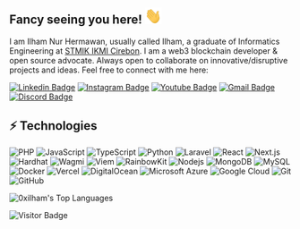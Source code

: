 ## Fancy seeing you here! <img src="https://raw.githubusercontent.com/0xilham/0xilham/main/wave.gif" width="30">

I am Ilham Nur Hermawan, usually called Ilham, a graduate of Informatics Engineering at [STMIK IKMI Cirebon](https://ikmi.ac.id/). I am a web3 blockchain developer & open source advocate. Always open to collaborate on innovative/disruptive projects and ideas. Feel free to connect with me here:

[![Linkedin Badge](https://img.shields.io/badge/-IlhamNurHermawan-blue?style=flat-square&logo=Linkedin&logoColor=white&link=https://www.linkedin.com/in/ilham-nur-hermawan/)](https://www.linkedin.com/in/ilham-nur-hermawan/)
[![Instagram Badge](https://img.shields.io/badge/-hamhrmwn-purple?style=flat-square&logo=instagram&logoColor=white&link=https://instagram.com/hamhrmwn)](https://instagram.com/hamhrmwn)
[![Youtube Badge](https://img.shields.io/badge/-IlhamBlockchain-darkred?style=flat-square&logo=youtube&logoColor=white&link=https://www.youtube.com/@ilhamblockchain)](https://www.youtube.com/@ilhamblockchain)
[![Gmail Badge](https://img.shields.io/badge/-hamhrmwn@gmail.com-c14438?style=flat-square&logo=Gmail&logoColor=white&link=mailto:hamhrmwn@gmail.com)](mailto:hamhrmwn@gmail.com)
[![Discord Badge](https://img.shields.io/badge/-NekoCrypt-5865F2?style=flat-square&logo=discord&logoColor=white&link=https://discord.com/users/356814179925098518)](https://discord.com/users/356814179925098518)


## ⚡ Technologies

![PHP](https://img.shields.io/badge/PHP-777BB4?style=flat&logo=php&logoColor=white)
![JavaScript](https://img.shields.io/badge/JavaScript-F7DF1E?style=flat&logo=javascript&logoColor=black)
![TypeScript](https://img.shields.io/badge/TypeScript-3178C6?style=flat&logo=typescript&logoColor=white)
![Python](https://img.shields.io/badge/Python-3776AB?style=flat&logo=python&logoColor=white)
![Laravel](https://img.shields.io/badge/Laravel-FF2D20?style=flat&logo=laravel&logoColor=white)
![React](https://img.shields.io/badge/-React-black?style=flat-square&logo=react)
![Next.js](https://img.shields.io/badge/-Next.js-000000?style=flat-square&logo=nextdotjs)
![Hardhat](https://img.shields.io/badge/-Hardhat-F4C430?style=flat-square&logo=ethereum)
![Wagmi](https://img.shields.io/badge/-Wagmi-1E88E5?style=flat-square)
![Viem](https://img.shields.io/badge/-Viem-8000FF?style=flat-square&logo=ethereum)
![RainbowKit](https://img.shields.io/badge/-RainbowKit-FB52FF?style=flat-square)
![Nodejs](https://img.shields.io/badge/-Nodejs-black?style=flat-square&logo=Node.js)
![MongoDB](https://img.shields.io/badge/-MongoDB-black?style=flat-square&logo=mongodb)
![MySQL](https://img.shields.io/badge/-MySQL-black?style=flat-square&logo=mysql)
![Docker](https://img.shields.io/badge/-Docker-black?style=flat-square&logo=docker)
![Vercel](https://img.shields.io/badge/-Vercel-000000?style=flat-square&logo=vercel)
![DigitalOcean](https://img.shields.io/badge/-Digital%20Ocean-darkblue?style=flat-square&logo=digitalocean)
![Microsoft Azure](https://img.shields.io/badge/Microsoft%20Azure-232F7E?style=flat-square&logo=microsoft-azure)
![Google Cloud](https://img.shields.io/badge/Google%20Cloud-black?style=flat-square&logo=google-cloud)
![Git](https://img.shields.io/badge/-Git-black?style=flat-square&logo=git)
![GitHub](https://img.shields.io/badge/-GitHub-181717?style=flat-square&logo=github)


![0xilham's Top Languages](https://github-readme-stats.vercel.app/api/top-langs/?username=0xilham&theme=vue-dark&show_icons=true&hide_border=true&layout=compact)

![Visitor Badge](https://visitor-badge.laobi.icu/badge?page_id=0xilham.0xilham)
